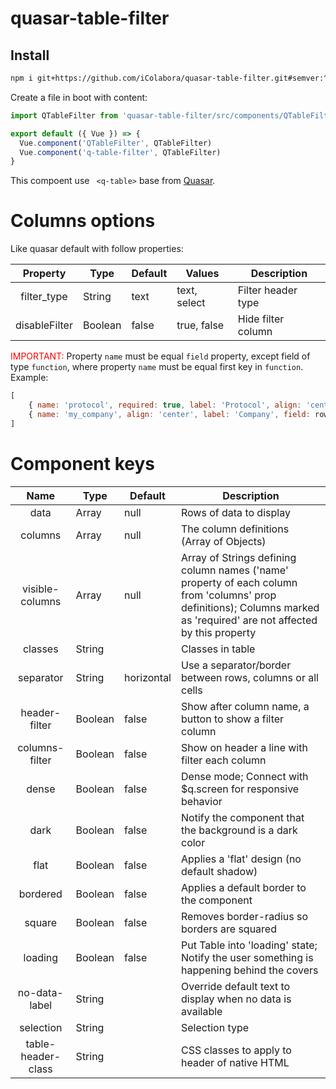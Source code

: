 # quasar-table-filter

## Install

```bash
npm i git+https://github.com/iColabora/quasar-table-filter.git#semver:^0.1.0
```

Create a file in boot with content:

```javascript
import QTableFilter from 'quasar-table-filter/src/components/QTableFilter'

export default ({ Vue }) => {
  Vue.component('QTableFilter', QTableFilter)
  Vue.component('q-table-filter', QTableFilter)
}
```

This compoent use ``` <q-table>``` base from [Quasar](https://quasar.dev/vue-components/table).

# Columns options

Like quasar default with follow properties:

|     Property     | Type    | Default | Values       | Description        |
|:-------------:|---------|---------|--------------|--------------------|
| filter_type   | String  | text    | text, select | Filter header type |
| disableFilter | Boolean | false   | true, false  | Hide filter column |


<span style="color:red">IMPORTANT: </span> Property ```name``` must be equal ```field``` property, except field of type ```function```, where property ```name``` must be equal first key in ```function```. Example:

```Javascript
[
    { name: 'protocol', required: true, label: 'Protocol', align: 'center', field: 'protocol' },
    { name: 'my_company', align: 'center', label: 'Company', field: row => row.my_company ? row.my_company.fantasyName : '', filter_type: 'select' }
]

```

# Component keys

|        Name        | Type    | Default    | Description                                                                                                                                                             |
|:------------------:|---------|------------|-------------------------------------------------------------------------------------------------------------------------------------------------------------------------|
| data               | Array   | null       | Rows of data to display                                                                                                                                                 |
| columns            | Array   | null       | The column definitions (Array of Objects)                                                                                                                               |
| visible-columns    | Array   | null       | Array of Strings defining column names ('name' property of each column from 'columns' prop definitions); Columns marked as 'required' are not affected by this property |
| classes            | String  |            | Classes in table                                                                                                                                                        |
| separator          | String  | horizontal | Use a separator/border between rows, columns or all cells                                                                                                               |
| header-filter      | Boolean | false      | Show after column name, a button to show a filter column                                                                                                                |
| columns-filter     | Boolean | false      | Show on header a line with filter each column                                                                                                                           |
| dense              | Boolean | false      | Dense mode; Connect with $q.screen for responsive behavior                                                                                                              |
| dark               | Boolean | false      | Notify the component that the background is a dark color                                                                                                                |
| flat               | Boolean | false      | Applies a 'flat' design (no default shadow)                                                                                                                             |
| bordered           | Boolean | false      | Applies a default border to the component                                                                                                                               |
| square             | Boolean | false      | Removes border-radius so borders are squared                                                                                                                            |
| loading            | Boolean | false      | Put Table into 'loading' state; Notify the user something is happening behind the covers                                                                                |
| no-data-label      | String  |            | Override default text to display when no data is available                                                                                                              |
| selection          | String  |            | Selection type                                                                                                                                                          |
| table-header-class | String  |            | CSS classes to apply to header of native HTML                                                                                                                           |